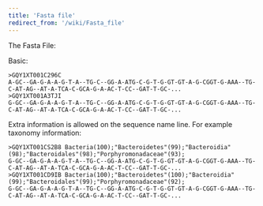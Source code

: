 ```yaml
---
title: 'Fasta file'
redirect_from: '/wiki/Fasta_file'
---
```

The Fasta File:

Basic:

    >GQY1XT001C296C
    A-GC--GA-G-A-A-G-T-A--TG-C--GG-A-ATG-C-G-T-G-GT-GT-A-G-CGGT-G-AAA--TG-C-AT-AG--AT-A-TCA-C-GCA-G-A-AC-T-CC--GAT-T-GC-...
    >GQY1XT001A3TJI
    G-GC--GA-G-A-A-G-T-A--TG-C--GG-A-ATG-C-G-T-G-GT-GT-A-G-CGGT-G-AAA--TG-C-AT-AG--AT-A-TCA-C-GCA-G-A-AC-T-CC--GAT-T-GC-...

Extra information is allowed on the sequence name line. For example
taxonomy information:

    >GQY1XT001CS2B8 Bacteria(100);"Bacteroidetes"(99);"Bacteroidia"(98);"Bacteroidales"(98);"Porphyromonadaceae"(93);
    G-GC--GA-G-A-A-G-T-A--TG-C--GG-A-ATG-C-G-T-G-GT-GT-A-G-CGGT-G-AAA--TG-C-AT-AG--AT-A-TCA-C-GCA-G-A-AC-T-CC--GAT-T-GC-...
    >GQY1XT001CD9IB Bacteria(100);"Bacteroidetes"(100);"Bacteroidia"(99);"Bacteroidales"(99);"Porphyromonadaceae"(92);
    G-GC--GA-G-A-A-G-T-A--TG-C--GG-A-ATG-C-G-T-G-GT-GT-A-G-CGGT-G-AAA--TG-C-AT-AG--AT-A-TCA-C-GCA-G-A-AC-T-CC--GAT-T-GC-...
